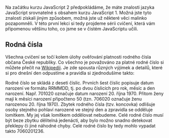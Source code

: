 Na začátku kurzu JavaScript 2 předpokládáme, že máte znalosti jazyka JavaScript srovnatelné s obsahem kurzu JavaScript 1. Možná jste tyto znalosti získali jiným způsobem, možná jste už některé věci malinko pozapomněli. V této první lekci si tedy projdeme sérii cvičení, která vám připomenou většinu toho, co jsme se v čistém JavaScriptu učili.

## Rodná čísla

Všechna cvičení se točí kolem úlohy ověřování platnosti rodného čísla občana České republiky. Co všechno je považováno za platné rodné číslo si můžete přečít na [Wikipedii](https://cs.wikipedia.org/wiki/Rodn%C3%A9_%C4%8D%C3%ADslo). Je zde spousta různých výjimek a detailů, které si pro dnešní den odpustíme a pravidla si zjednodušíme takto:

Rodné číslo se skládá z deseti číslic. Prvních šest číslic popisuje datum narození ve formátu RRMMDD, tj. po dvou číslicích pro rok, měsíc a den narození. Např. 701020 označuje datum narození 20. října 1970. Přitom ženy mají k měsíci narození připočteno 50 (tzn. 706020 označuje ženu narozenou 20. října 1970). Zbytek rodného čísla (tzv. koncovka) odlišuje osoby stejného pohlaví narozené ve stejný den a zpravidla se odděluje lomítkem. My jej však lomítkem oddělovat nebudeme. Celé rodné číslo musí být beze zbytku dělitelná jedenácti, aby bylo možno snadno detekovat překlepy či jiné náhodné chyby. Celé rodné číslo by tedy mohlo vypadat takto 7060201236.
